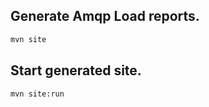 ## Generate Amqp Load reports.

```bash
mvn site
```

## Start generated site.

```bash
mvn site:run
```


